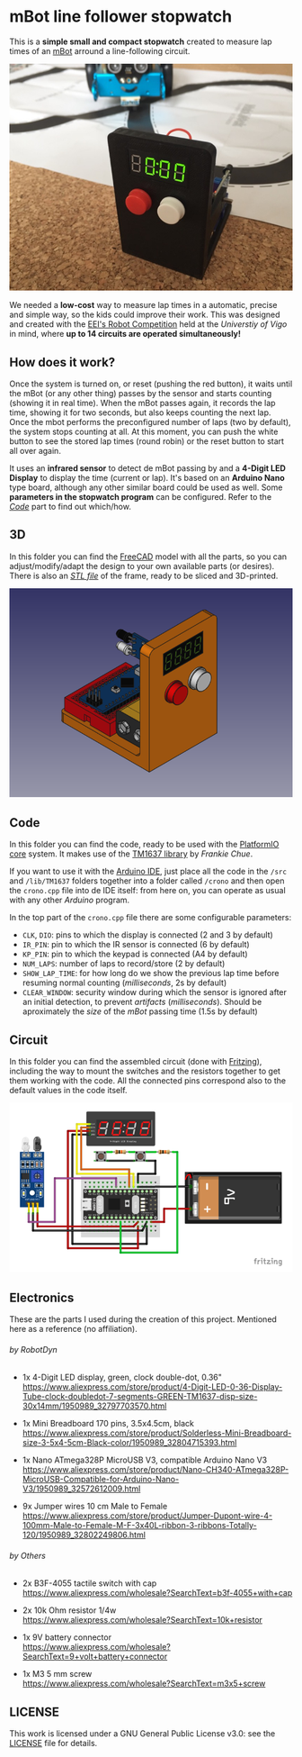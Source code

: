 # mBot line follower stopwatch

This is a **simple small and compact stopwatch** created to measure lap times of an [mBot](http://www.makeblock.com/steam-kits/mbot/) arround a line-following circuit.

![The stopwach with the mBot behind](picture.jpg)

We needed a **low-cost** way to measure lap times in a automatic, precise and simple way, so the kids could improve their work. This was designed and created with the [EEI's Robot Competition](http://eei.robots.webs.uvigo.es) held at the *Universtiy of Vigo* in mind, where **up to 14 circuits are operated simultaneously!**

## How does it work?

Once the system is turned on, or reset (pushing the red button), it waits until the mBot (or any other thing) passes by the sensor and starts counting (showing it in real time). When the mBot passes again, it records the lap time, showing it for two seconds, but also keeps counting the next lap. Once the mbot performs the preconfigured number of laps (two by default), the system stops counting at all. At this moment, you can push the white button to see the stored lap times (round robin) or the reset button to start all over again.

It uses an **infrared sensor** to detect de mBot passing by and a **4-Digit LED Display** to display the time (current or lap). It's based on an **Arduino Nano** type board, although any other similar board could be used as well. Some **parameters in the stopwatch program** can be configured. Refer to the *[Code](#code)* part to find out which/how.


## 3D
In this folder you can find the [FreeCAD](https://freecadweb.org/) model with all the parts, so you can adjust/modify/adapt the design to your own available parts (or desires). There is also an *[STL file](3D/frame.stl)* of the frame, ready to be sliced and 3D-printed.

![FreeCAD rendering of the project](3D/render.png)


## Code
In this folder you can find the code, ready to be used with the [PlatformIO core](http://docs.platformio.org/en/latest/core.html) system. It makes use of the [TM1637 library](https://github.com/reeedstudio/libraries/tree/master/DigitalTube) by *Frankie Chue*.

If you want to use it with the [Arduino IDE](https://www.arduino.cc/en/Main/Software#download), just place all the code in the `/src` and `/lib/TM1637` folders together into a folder called `/crono` and then open the `crono.cpp` file into de IDE itself: from here on, you can operate as usual with any other *Arduino* program.

In the top part of the `crono.cpp` file there are some configurable parameters:
* `CLK`, `DIO`: pins to which the display is connected (2 and 3 by default)
* `IR_PIN`: pin to which the IR sensor is connected (6 by default)
* `KP_PIN`: pin to which the keypad is connected (A4 by default)
* `NUM_LAPS`: number of laps to record/store (2 by default)
* `SHOW_LAP_TIME`: for how long do we show the previous lap time before resuming normal counting (*milliseconds*, 2s by default)
* `CLEAR_WINDOW`: security window during which the sensor is ignored after an initial detection, to prevent *artifacts* (*milliseconds*). Should be aproximately the *size* of the *mBot* passing time (1.5s by default)

## Circuit
In this folder you can find the assembled circuit (done with [Fritzing](http://fritzing.org/)), including the way to mount the switches and the resistors together to get them working with the code. All the connected pins correspond also to the default values in the code itself.

![Fritzing assembly of the project](circuit/mBotstopwatch.png)


## Electronics
These are the parts I used during the creation of this project. Mentioned here as a reference (no affiliation).

###### by RobotDyn

* 1x 4-Digit LED display, green, clock double-dot, 0.36"<br />
  https://www.aliexpress.com/store/product/4-Digit-LED-0-36-Display-Tube-clock-doubledot-7-segments-GREEN-TM1637-disp-size-30x14mm/1950989_32797703570.html

* 1x Mini Breadboard 170 pins, 3.5x4.5cm, black<br />
  https://www.aliexpress.com/store/product/Solderless-Mini-Breadboard-size-3-5x4-5cm-Black-color/1950989_32804715393.html

* 1x Nano ATmega328P MicroUSB V3, compatible Arduino Nano V3<br />
  https://www.aliexpress.com/store/product/Nano-CH340-ATmega328P-MicroUSB-Compatible-for-Arduino-Nano-V3/1950989_32572612009.html

* 9x Jumper wires 10 cm Male to Female<br />
  https://www.aliexpress.com/store/product/Jumper-Dupont-wire-4-100mm-Male-to-Female-M-F-3x40L-ribbon-3-ribbons-Totally-120/1950989_32802249806.html

###### by Others
* 2x B3F-4055 tactile switch with cap<br />
  https://www.aliexpress.com/wholesale?SearchText=b3f-4055+with+cap

* 2x 10k Ohm resistor 1/4w<br />
  https://www.aliexpress.com/wholesale?SearchText=10k+resistor

* 1x 9V battery connector<br />
  https://www.aliexpress.com/wholesale?SearchText=9+volt+battery+connector

* 1x M3 5 mm screw<br />
  https://www.aliexpress.com/wholesale?SearchText=m3x5+screw


## LICENSE

This work is licensed under a GNU General Public License v3.0: see the [LICENSE](LICENSE) file for details.
